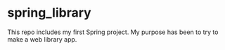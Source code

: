 # spring_library
This repo includes my first Spring project. My purpose has been to try to make a web library app.
